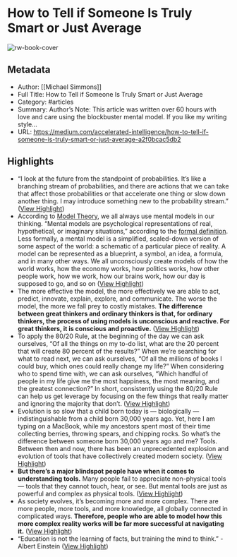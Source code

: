 # How to Tell if Someone Is Truly Smart or Just Average

![rw-book-cover](https://miro.medium.com/max/895/1*pyJ7T5Il6J4BhM-hUf6w5Q.jpeg)

## Metadata
- Author: [[Michael Simmons]]
- Full Title: How to Tell if Someone Is Truly Smart or Just Average
- Category: #articles
- Summary: Author’s Note: This article was written over 60 hours with love and care using the blockbuster mental model. If you like my writing style…
- URL: https://medium.com/accelerated-intelligence/how-to-tell-if-someone-is-truly-smart-or-just-average-a2f0bcac5db2

## Highlights
- “I look at the future from the standpoint of probabilities. It’s like a branching stream of probabilities, and there are actions that we can take that affect those probabilities or that accelerate one thing or slow down another thing. I may introduce something new to the probability stream.” ([View Highlight](https://read.readwise.io/read/01h7v6qkpqetttezyrxxr9hpnc))
- According to [Model Theory](http://mentalmodels.princeton.edu/about/what-are-mental-models/), we all always use mental models in our thinking. “Mental models are psychological representations of real, hypothetical, or imaginary situations,” according to the [formal definition](http://mentalmodels.princeton.edu/about/what-are-mental-models/). Less formally, a mental model is a simplified, scaled-down version of some aspect of the world: a schematic of a particular piece of reality. A model can be represented as a blueprint, a symbol, an idea, a formula, and in many other ways. We all unconsciously create models of how the world works, how the economy works, how politics works, how other people work, how we work, how our brains work, how our day is supposed to go, and so on ([View Highlight](https://read.readwise.io/read/01h7v6pqzamkg99by7mw93s6c5))
- The more effective the model, the more effectively we are able to act, predict, innovate, explain, explore, and communicate. The worse the model, the more we fall prey to costly mistakes. **The difference between great thinkers and ordinary thinkers is that, for ordinary thinkers, the process of using models is unconscious and reactive. For great thinkers, it is conscious and proactive.** ([View Highlight](https://read.readwise.io/read/01h7v6aq72xjhkt1wxrdsc94cv))
- To apply the 80/20 Rule, at the beginning of the day we can ask ourselves, “Of all the things on my to-do list, what are the 20 percent that will create 80 percent of the results?” When we’re searching for what to read next, we can ask ourselves, “Of all the millions of books I could buy, which ones could really change my life?” When considering who to spend time with, we can ask ourselves, “Which handful of people in my life give me the most happiness, the most meaning, and the greatest connection?” In short, consistently using the 80/20 Rule can help us get leverage by focusing on the few things that really matter and ignoring the majority that don’t. ([View Highlight](https://read.readwise.io/read/01h7v6nj0f8shp9s6tftqt8rhy))
- Evolution is so slow that a child born today is — biologically — indistinguishable from a child born 30,000 years ago. Yet, here I am typing on a MacBook, while my ancestors spent most of their time collecting berries, throwing spears, and chipping rocks. So what’s the difference between someone born 30,000 years ago and me?
  Tools.
  Between then and now, there has been an unprecedented explosion and evolution of tools that have collectively created modern society. ([View Highlight](https://read.readwise.io/read/01h7v6tqk3jsw558q2fvs8qr9d))
- **But there’s a major blindspot people have when it comes to understanding tools.** Many people fail to appreciate non-physical tools — tools that they cannot touch, hear, or see. But mental tools are just as powerful and complex as physical tools. ([View Highlight](https://read.readwise.io/read/01h7v6t9a4n3tzenwbkemx7j86))
- As society evolves, it’s becoming more and more complex. There are more people, more tools, and more knowledge, all globally connected in complicated ways. **Therefore, people who are able to model how this more complex reality works will be far more successful at navigating it.** ([View Highlight](https://read.readwise.io/read/01h7v6x7ewk9wzad5b0jabe07k))
- “Education is not the learning of facts, but training the mind to think.” -Albert Einstein ([View Highlight](https://read.readwise.io/read/01h7v74emfvvc1hknt5ddv773v))
